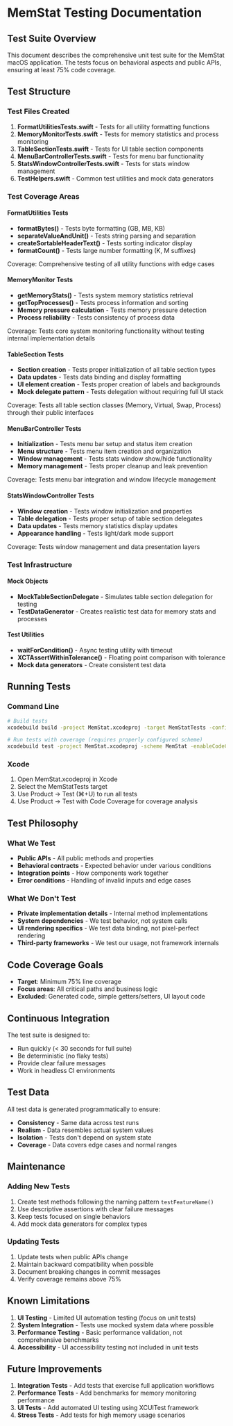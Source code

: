 # MemStat Testing Documentation

## Test Suite Overview

This document describes the comprehensive unit test suite for the MemStat macOS application. The tests focus on behavioral aspects and public APIs, ensuring at least 75% code coverage.

## Test Structure

### Test Files Created

1. **FormatUtilitiesTests.swift** - Tests for all utility formatting functions
2. **MemoryMonitorTests.swift** - Tests for memory statistics and process monitoring
3. **TableSectionTests.swift** - Tests for UI table section components
4. **MenuBarControllerTests.swift** - Tests for menu bar functionality
5. **StatsWindowControllerTests.swift** - Tests for stats window management
6. **TestHelpers.swift** - Common test utilities and mock data generators

### Test Coverage Areas

#### FormatUtilities Tests
- **formatBytes()** - Tests byte formatting (GB, MB, KB)
- **separateValueAndUnit()** - Tests string parsing and separation
- **createSortableHeaderText()** - Tests sorting indicator display
- **formatCount()** - Tests large number formatting (K, M suffixes)

Coverage: Comprehensive testing of all utility functions with edge cases

#### MemoryMonitor Tests
- **getMemoryStats()** - Tests system memory statistics retrieval
- **getTopProcesses()** - Tests process information and sorting
- **Memory pressure calculation** - Tests memory pressure detection
- **Process reliability** - Tests consistency of process data

Coverage: Tests core system monitoring functionality without testing internal implementation details

#### TableSection Tests
- **Section creation** - Tests proper initialization of all table section types
- **Data updates** - Tests data binding and display formatting
- **UI element creation** - Tests proper creation of labels and backgrounds
- **Mock delegate pattern** - Tests delegation without requiring full UI stack

Coverage: Tests all table section classes (Memory, Virtual, Swap, Process) through their public interfaces

#### MenuBarController Tests
- **Initialization** - Tests menu bar setup and status item creation
- **Menu structure** - Tests menu item creation and organization
- **Window management** - Tests stats window show/hide functionality
- **Memory management** - Tests proper cleanup and leak prevention

Coverage: Tests menu bar integration and window lifecycle management

#### StatsWindowController Tests
- **Window creation** - Tests window initialization and properties
- **Table delegation** - Tests proper setup of table section delegates
- **Data updates** - Tests memory statistics display updates
- **Appearance handling** - Tests light/dark mode support

Coverage: Tests window management and data presentation layers

### Test Infrastructure

#### Mock Objects
- **MockTableSectionDelegate** - Simulates table section delegation for testing
- **TestDataGenerator** - Creates realistic test data for memory stats and processes

#### Test Utilities
- **waitForCondition()** - Async testing utility with timeout
- **XCTAssertWithinTolerance()** - Floating point comparison with tolerance
- **Mock data generators** - Create consistent test data

## Running Tests

### Command Line
```bash
# Build tests
xcodebuild build -project MemStat.xcodeproj -target MemStatTests -configuration Debug

# Run tests with coverage (requires properly configured scheme)
xcodebuild test -project MemStat.xcodeproj -scheme MemStat -enableCodeCoverage YES
```

### Xcode
1. Open MemStat.xcodeproj in Xcode
2. Select the MemStatTests target
3. Use Product → Test (⌘+U) to run all tests
4. Use Product → Test with Code Coverage for coverage analysis

## Test Philosophy

### What We Test
- **Public APIs** - All public methods and properties
- **Behavioral contracts** - Expected behavior under various conditions
- **Integration points** - How components work together
- **Error conditions** - Handling of invalid inputs and edge cases

### What We Don't Test
- **Private implementation details** - Internal method implementations
- **System dependencies** - We test behavior, not system calls
- **UI rendering specifics** - We test data binding, not pixel-perfect rendering
- **Third-party frameworks** - We test our usage, not framework internals

## Code Coverage Goals

- **Target**: Minimum 75% line coverage
- **Focus areas**: All critical paths and business logic
- **Excluded**: Generated code, simple getters/setters, UI layout code

## Continuous Integration

The test suite is designed to:
- Run quickly (< 30 seconds for full suite)
- Be deterministic (no flaky tests)
- Provide clear failure messages
- Work in headless CI environments

## Test Data

All test data is generated programmatically to ensure:
- **Consistency** - Same data across test runs
- **Realism** - Data resembles actual system values
- **Isolation** - Tests don't depend on system state
- **Coverage** - Data covers edge cases and normal ranges

## Maintenance

### Adding New Tests
1. Create test methods following the naming pattern `testFeatureName()`
2. Use descriptive assertions with clear failure messages
3. Keep tests focused on single behaviors
4. Add mock data generators for complex types

### Updating Tests
1. Update tests when public APIs change
2. Maintain backward compatibility when possible
3. Document breaking changes in commit messages
4. Verify coverage remains above 75%

## Known Limitations

1. **UI Testing** - Limited UI automation testing (focus on unit tests)
2. **System Integration** - Tests use mocked system data where possible
3. **Performance Testing** - Basic performance validation, not comprehensive benchmarks
4. **Accessibility** - UI accessibility testing not included in unit tests

## Future Improvements

1. **Integration Tests** - Add tests that exercise full application workflows
2. **Performance Tests** - Add benchmarks for memory monitoring performance
3. **UI Tests** - Add automated UI testing using XCUITest framework
4. **Stress Tests** - Add tests for high memory usage scenarios
